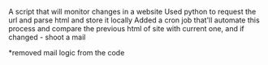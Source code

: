 A script that will monitor changes in a website
Used python to request the url and parse html and store it locally
Added a cron job that'll automate this process and compare the previous html of site with current one, and if changed - shoot a mail

*removed mail logic from the code
